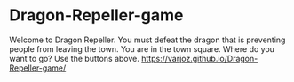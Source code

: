 # Dragon-Repeller-game
Welcome to Dragon Repeller. You must defeat the dragon that is preventing people from leaving the town. You are in the town square. Where do you want to go? Use the buttons above.
https://varjoz.github.io/Dragon-Repeller-game/
